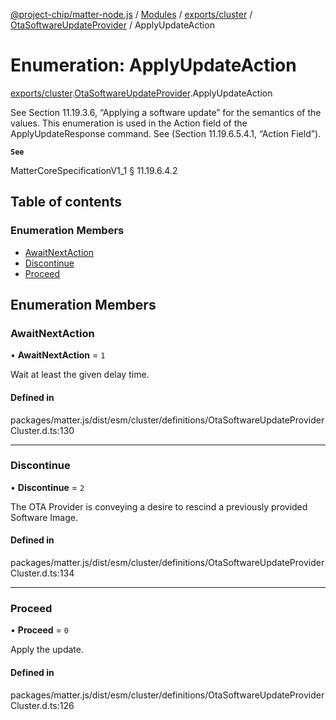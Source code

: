 [@project-chip/matter-node.js](../README.md) / [Modules](../modules.md) / [exports/cluster](../modules/exports_cluster.md) / [OtaSoftwareUpdateProvider](../modules/exports_cluster.OtaSoftwareUpdateProvider.md) / ApplyUpdateAction

# Enumeration: ApplyUpdateAction

[exports/cluster](../modules/exports_cluster.md).[OtaSoftwareUpdateProvider](../modules/exports_cluster.OtaSoftwareUpdateProvider.md).ApplyUpdateAction

See Section 11.19.3.6, “Applying a software update” for the semantics of the values. This enumeration is used in
the Action field of the ApplyUpdateResponse command. See (Section 11.19.6.5.4.1, “Action Field”).

**`See`**

MatterCoreSpecificationV1_1 § 11.19.6.4.2

## Table of contents

### Enumeration Members

- [AwaitNextAction](exports_cluster.OtaSoftwareUpdateProvider.ApplyUpdateAction.md#awaitnextaction)
- [Discontinue](exports_cluster.OtaSoftwareUpdateProvider.ApplyUpdateAction.md#discontinue)
- [Proceed](exports_cluster.OtaSoftwareUpdateProvider.ApplyUpdateAction.md#proceed)

## Enumeration Members

### AwaitNextAction

• **AwaitNextAction** = ``1``

Wait at least the given delay time.

#### Defined in

packages/matter.js/dist/esm/cluster/definitions/OtaSoftwareUpdateProviderCluster.d.ts:130

___

### Discontinue

• **Discontinue** = ``2``

The OTA Provider is conveying a desire to rescind a previously provided Software Image.

#### Defined in

packages/matter.js/dist/esm/cluster/definitions/OtaSoftwareUpdateProviderCluster.d.ts:134

___

### Proceed

• **Proceed** = ``0``

Apply the update.

#### Defined in

packages/matter.js/dist/esm/cluster/definitions/OtaSoftwareUpdateProviderCluster.d.ts:126
